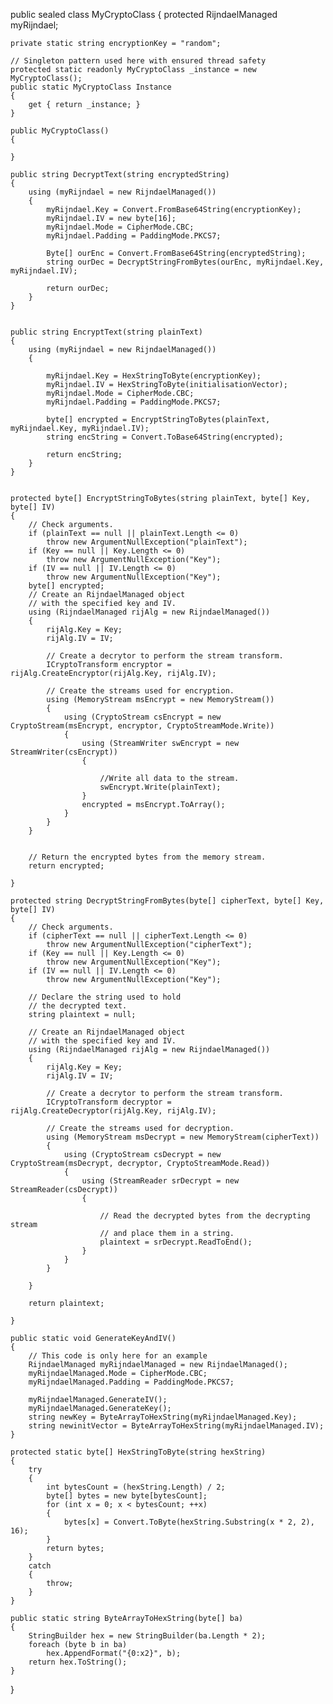 public sealed class MyCryptoClass
{
    protected RijndaelManaged myRijndael;

    private static string encryptionKey = "random";

    // Singleton pattern used here with ensured thread safety
    protected static readonly MyCryptoClass _instance = new MyCryptoClass();
    public static MyCryptoClass Instance
    {
        get { return _instance; }
    }

    public MyCryptoClass()
    {

    }

    public string DecryptText(string encryptedString)
    {
        using (myRijndael = new RijndaelManaged())
        {
            myRijndael.Key = Convert.FromBase64String(encryptionKey);
            myRijndael.IV = new byte[16];
            myRijndael.Mode = CipherMode.CBC;
            myRijndael.Padding = PaddingMode.PKCS7;

            Byte[] ourEnc = Convert.FromBase64String(encryptedString);
            string ourDec = DecryptStringFromBytes(ourEnc, myRijndael.Key, myRijndael.IV);

            return ourDec;
        }
    }


    public string EncryptText(string plainText)
    {
        using (myRijndael = new RijndaelManaged())
        {

            myRijndael.Key = HexStringToByte(encryptionKey);
            myRijndael.IV = HexStringToByte(initialisationVector);
            myRijndael.Mode = CipherMode.CBC;
            myRijndael.Padding = PaddingMode.PKCS7;

            byte[] encrypted = EncryptStringToBytes(plainText, myRijndael.Key, myRijndael.IV);
            string encString = Convert.ToBase64String(encrypted);

            return encString;
        }
    }


    protected byte[] EncryptStringToBytes(string plainText, byte[] Key, byte[] IV)
    {
        // Check arguments. 
        if (plainText == null || plainText.Length <= 0)
            throw new ArgumentNullException("plainText");
        if (Key == null || Key.Length <= 0)
            throw new ArgumentNullException("Key");
        if (IV == null || IV.Length <= 0)
            throw new ArgumentNullException("Key");
        byte[] encrypted;
        // Create an RijndaelManaged object 
        // with the specified key and IV. 
        using (RijndaelManaged rijAlg = new RijndaelManaged())
        {
            rijAlg.Key = Key;
            rijAlg.IV = IV;

            // Create a decrytor to perform the stream transform.
            ICryptoTransform encryptor = rijAlg.CreateEncryptor(rijAlg.Key, rijAlg.IV);

            // Create the streams used for encryption. 
            using (MemoryStream msEncrypt = new MemoryStream())
            {
                using (CryptoStream csEncrypt = new CryptoStream(msEncrypt, encryptor, CryptoStreamMode.Write))
                {
                    using (StreamWriter swEncrypt = new StreamWriter(csEncrypt))
                    {

                        //Write all data to the stream.
                        swEncrypt.Write(plainText);
                    }
                    encrypted = msEncrypt.ToArray();
                }
            }
        }


        // Return the encrypted bytes from the memory stream. 
        return encrypted;

    }

    protected string DecryptStringFromBytes(byte[] cipherText, byte[] Key, byte[] IV)
    {
        // Check arguments. 
        if (cipherText == null || cipherText.Length <= 0)
            throw new ArgumentNullException("cipherText");
        if (Key == null || Key.Length <= 0)
            throw new ArgumentNullException("Key");
        if (IV == null || IV.Length <= 0)
            throw new ArgumentNullException("Key");

        // Declare the string used to hold 
        // the decrypted text. 
        string plaintext = null;

        // Create an RijndaelManaged object 
        // with the specified key and IV. 
        using (RijndaelManaged rijAlg = new RijndaelManaged())
        {
            rijAlg.Key = Key;
            rijAlg.IV = IV;

            // Create a decrytor to perform the stream transform.
            ICryptoTransform decryptor = rijAlg.CreateDecryptor(rijAlg.Key, rijAlg.IV);

            // Create the streams used for decryption. 
            using (MemoryStream msDecrypt = new MemoryStream(cipherText))
            {
                using (CryptoStream csDecrypt = new CryptoStream(msDecrypt, decryptor, CryptoStreamMode.Read))
                {
                    using (StreamReader srDecrypt = new StreamReader(csDecrypt))
                    {

                        // Read the decrypted bytes from the decrypting stream 
                        // and place them in a string.
                        plaintext = srDecrypt.ReadToEnd();
                    }
                }
            }

        }

        return plaintext;

    }

    public static void GenerateKeyAndIV()
    {
        // This code is only here for an example
        RijndaelManaged myRijndaelManaged = new RijndaelManaged();
        myRijndaelManaged.Mode = CipherMode.CBC;
        myRijndaelManaged.Padding = PaddingMode.PKCS7;

        myRijndaelManaged.GenerateIV();
        myRijndaelManaged.GenerateKey();
        string newKey = ByteArrayToHexString(myRijndaelManaged.Key);
        string newinitVector = ByteArrayToHexString(myRijndaelManaged.IV);
    }

    protected static byte[] HexStringToByte(string hexString)
    {
        try
        {
            int bytesCount = (hexString.Length) / 2;
            byte[] bytes = new byte[bytesCount];
            for (int x = 0; x < bytesCount; ++x)
            {
                bytes[x] = Convert.ToByte(hexString.Substring(x * 2, 2), 16);
            }
            return bytes;
        }
        catch
        {
            throw;
        }
    }

    public static string ByteArrayToHexString(byte[] ba)
    {
        StringBuilder hex = new StringBuilder(ba.Length * 2);
        foreach (byte b in ba)
            hex.AppendFormat("{0:x2}", b);
        return hex.ToString();
    }
}
